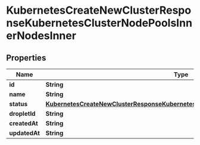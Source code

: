 

# KubernetesCreateNewClusterResponseKubernetesClusterNodePoolsInnerNodesInner


## Properties

| Name | Type | Description | Notes |
|------------ | ------------- | ------------- | -------------|
|**id** | **String** |  |  [optional] |
|**name** | **String** |  |  [optional] |
|**status** | [**KubernetesCreateNewClusterResponseKubernetesClusterNodePoolsInnerNodesInnerStatus**](KubernetesCreateNewClusterResponseKubernetesClusterNodePoolsInnerNodesInnerStatus.md) |  |  [optional] |
|**dropletId** | **String** |  |  [optional] |
|**createdAt** | **String** |  |  [optional] |
|**updatedAt** | **String** |  |  [optional] |



